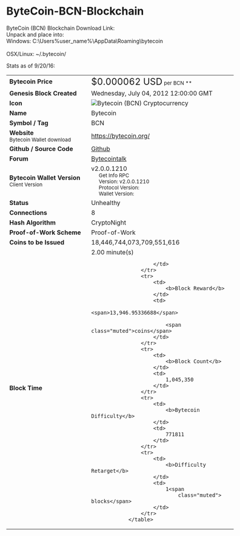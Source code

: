 # ByteCoin-BCN-Blockchain
ByteCoin (BCN) Blockchain Download Link:
<br>Unpack and place into:
<br>Windows: C:\Users\%user_name%\AppData\Roaming\bytecoin\
<br>OSX/Linux: ~/.bytecoin/


Stats as of 9/20/16:

<table class="table table-striped table-bordered" style="width: 600px;">
                    <tr>
                        <td>
                            <b>Bytecoin Price</b>
                        </td>
                        <td>
                                <span style="font-size: 18pt;">$0.000062 USD</span> <small>per BCN **</small>
                        </td>
                    </tr>
                    <tr>
                        <td>
                            <b>Genesis Block Created</b>
                        </td>
                        <td>Wednesday, July 04, 2012 12:00:00 GMT
                        </td>
                    </tr>
                    <tr>
                        <td style="width: 200px;">
                            <b>Icon</b>
                        </td>
                        <td>
                            <img src="http://www.coinwarz.com/content/images/Bytecoin.png" alt="Bytecoin (BCN) Cryptocurrency" />
                        </td>
                    </tr>
                    <tr>
                        <td>
                            <b>Name</b>
                        </td>
                        <td>Bytecoin
                        </td>
                    </tr>
                    <tr>
                        <td>
                            <b>Symbol / Tag</b>
                        </td>
                        <td>BCN
                        </td>
                    </tr>
                    <tr>
                        <td>
                            <b>Website</b><br />
                            <small>Bytecoin Wallet download <i class="icon-download"></i></small>
                        </td>
                        <td>
                                <a href="https://bytecoin.org/" target="_blank" class="link">https://bytecoin.org/</a>
                        </td>
                    </tr>
                    <tr>
                        <td>
                            <b>Github / Source Code</b>
                        </td>
                        <td>
                                <a href="https://github.com/amjuarez/bytecoin" target="_blank" class="link">Github</a>
                        </td>
                    </tr>
                    <tr>
                        <td>
                            <b>Forum</b>
                        </td>
                        <td>
                                <a href="https://bytecointalk.org/" target="_blank" class="link">Bytecointalk</a>
                        </td>
                    </tr>
                    <tr>
                        <td>
                            <b>Bytecoin Wallet Version</b><br />
                            <small>Client Version</small>
                        </td>
                        <td>v2.0.0.1210<br />
                            <div style="margin-left: 20px;">
                                <small class="muted">Get Info RPC</small><br />
                                <small class="muted">Version: </small><small>v2.0.0.1210</small><br />
                                <small class="muted">Protocol Version: </small><small></small><br />
                                <small class="muted">Wallet Version: </small><small></small><br />
                            </div>
                        </td>
                    </tr>
                    <tr>
                        <td style="width: 200px;">
                            <b>Status</b>
                        </td>
                        <td>Unhealthy
                        </td>
                    </tr>
                    <tr>
                        <td>
                            <b>Connections</b>
                        </td>
                        <td>8
                        </td>
                    </tr>
                    <tr>
                        <td>
                            <b>Hash Algorithm</b>
                        </td>
                        <td>CryptoNight
                        </td>
                    </tr>
                    <tr>
                        <td>
                            <b>Proof-of-Work Scheme</b>
                        </td>
                        <td>Proof-of-Work
                        </td>
                    </tr>
                    <tr>
                        <td>
                            <b>Coins to be Issued</b>
                        </td>
                        <td>
                                <span>18,446,744,073,709,551,616</span>
                        </td>
                    </tr>
                    <tr>
                        <td>
                            <b>Block Time</b>
                        </td>
                        <td>
                                <span>2.00 minute(s)</span> 

                        </td>
                    </tr>
                    <tr>
                        <td>
                            <b>Block Reward</b>
                        </td>
                        <td>
                                <span>13,946.95336688</span>

                            <span class="muted">coins</span>
                        </td>
                    </tr>
                    <tr>
                        <td>
                            <b>Block Count</b>
                        </td>
                        <td>
                            1,045,350
                        </td>
                    </tr>
                    <tr>
                        <td>
                            <b>Bytecoin Difficulty</b>
                        </td>
                        <td>
                            771811
                        </td>
                    </tr>
                    <tr>
                        <td>
                            <b>Difficulty Retarget</b>
                        </td>
                        <td>
                            1<span
                                class="muted"> blocks</span>
                        </td>
                    </tr>
                </table>
